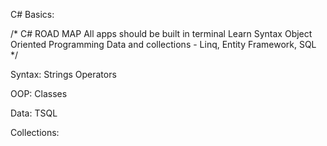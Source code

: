 C# Basics:

/* 
C# ROAD MAP
All apps should be built in terminal
Learn Syntax
Object Oriented Programming
Data and collections - Linq, Entity Framework, SQL
*/

Syntax:
Strings
Operators


OOP:
Classes


Data:
TSQL

Collections:

